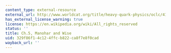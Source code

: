 ```yaml
---
content_type: external-resource
external_url: http://www.worldcat.org/title/heavy-quark-physics/oclc/41871406
has_external_license_warning: true
license: https://en.wikipedia.org/wiki/All_rights_reserved
status: ''
title: Ch.5, Manohar and Wise
uid: 329f86f1-4c12-4ffc-b822-ca8f7e8f0cad
wayback_url: ''
---
```

